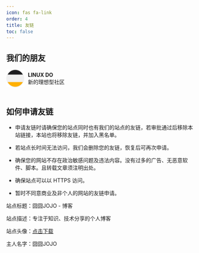 ```yaml
---
icon: fas fa-link
order: 4
title: 友链
toc: false
---
```


## 我们的朋友

<div style="display: flex; flex-wrap: wrap;">
    <section style="display: flex; align-items: center; margin-right: 20px; margin-bottom: 20px; cursor: pointer;" 
             onclick="window.open('https://linux.do/?source=blog_jojo_host', '_blank')">
        <img src="../assets/images/friendly_links/linux_do.png" alt="LINUX DO" style="width: 48px; height: auto;">
        <div style="margin-left: 10px;">
            <strong>LINUX DO</strong>
            <br>
            新的理想型社区
        </div>
    </section>
</div>

## 如何申请友链

- 申请友链时请确保您的站点同时也有我们的站点的友链，若审批通过后移除本站链接，本站也将移除友链，并加入黑名单。

- 若站点长时间无法访问，我们会删除您的友链，恢复后可再次申请。

- 确保您的网站不存在政治敏感问题及违法内容。没有过多的广告、无恶意软件、脚本。且转载文章须注明出处。

- 确保站点可以以 HTTPS 访问。

- 暂时不同意商业及非个人的网站的友链申请。

站点标题：囧囧JOJO - 博客

站点描述：专注于知识、技术分享的个人博客

站点头像：[点击下载](../assets/images/favicons/favicon.png)

主人名字：囧囧JOJO